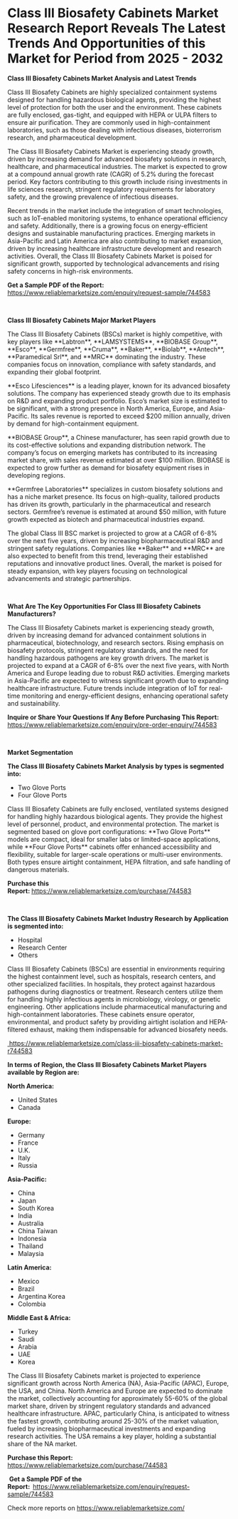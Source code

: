 <p><h1>Class III Biosafety Cabinets Market Research Report Reveals The Latest Trends And Opportunities of this Market for Period from 2025 - 2032</h1></p><p><strong>Class III Biosafety Cabinets Market Analysis and Latest Trends</strong></p>
<p><p>Class III Biosafety Cabinets are highly specialized containment systems designed for handling hazardous biological agents, providing the highest level of protection for both the user and the environment. These cabinets are fully enclosed, gas-tight, and equipped with HEPA or ULPA filters to ensure air purification. They are commonly used in high-containment laboratories, such as those dealing with infectious diseases, bioterrorism research, and pharmaceutical development.</p><p>The Class III Biosafety Cabinets Market is experiencing steady growth, driven by increasing demand for advanced biosafety solutions in research, healthcare, and pharmaceutical industries. The market is expected to grow at a compound annual growth rate (CAGR) of 5.2% during the forecast period. Key factors contributing to this growth include rising investments in life sciences research, stringent regulatory requirements for laboratory safety, and the growing prevalence of infectious diseases.</p><p>Recent trends in the market include the integration of smart technologies, such as IoT-enabled monitoring systems, to enhance operational efficiency and safety. Additionally, there is a growing focus on energy-efficient designs and sustainable manufacturing practices. Emerging markets in Asia-Pacific and Latin America are also contributing to market expansion, driven by increasing healthcare infrastructure development and research activities. Overall, the Class III Biosafety Cabinets Market is poised for significant growth, supported by technological advancements and rising safety concerns in high-risk environments.</p></p>
<p><strong>Get a Sample PDF of the Report:&nbsp;</strong> <a href="https://www.reliablemarketsize.com/enquiry/request-sample/744583?utm_campaign=2015&utm_medium=2&utm_source=Github&utm_content=ia&utm_term=20012025&utm_id=class-iii-biosafety-cabinets">https://www.reliablemarketsize.com/enquiry/request-sample/744583</a></p>
<p>&nbsp;</p>
<p><strong>Class III Biosafety Cabinets Major Market Players</strong></p>
<p><p>The Class III Biosafety Cabinets (BSCs) market is highly competitive, with key players like **Labtron**, **LAMSYSTEMS**, **BIOBASE Group**, **Esco**, **Germfree**, **Cruma**, **Baker**, **Biolab**, **Antech**, **Paramedical Srl**, and **MRC** dominating the industry. These companies focus on innovation, compliance with safety standards, and expanding their global footprint.</p><p>**Esco Lifesciences** is a leading player, known for its advanced biosafety solutions. The company has experienced steady growth due to its emphasis on R&D and expanding product portfolio. Esco’s market size is estimated to be significant, with a strong presence in North America, Europe, and Asia-Pacific. Its sales revenue is reported to exceed $200 million annually, driven by demand for high-containment equipment.</p><p>**BIOBASE Group**, a Chinese manufacturer, has seen rapid growth due to its cost-effective solutions and expanding distribution network. The company’s focus on emerging markets has contributed to its increasing market share, with sales revenue estimated at over $100 million. BIOBASE is expected to grow further as demand for biosafety equipment rises in developing regions.</p><p>**Germfree Laboratories** specializes in custom biosafety solutions and has a niche market presence. Its focus on high-quality, tailored products has driven its growth, particularly in the pharmaceutical and research sectors. Germfree’s revenue is estimated at around $50 million, with future growth expected as biotech and pharmaceutical industries expand.</p><p>The global Class III BSC market is projected to grow at a CAGR of 6-8% over the next five years, driven by increasing biopharmaceutical R&D and stringent safety regulations. Companies like **Baker** and **MRC** are also expected to benefit from this trend, leveraging their established reputations and innovative product lines. Overall, the market is poised for steady expansion, with key players focusing on technological advancements and strategic partnerships.</p></p>
<p>&nbsp;</p>
<p><strong>What Are The Key Opportunities For Class III Biosafety Cabinets Manufacturers?</strong></p>
<p><p>The Class III Biosafety Cabinets market is experiencing steady growth, driven by increasing demand for advanced containment solutions in pharmaceutical, biotechnology, and research sectors. Rising emphasis on biosafety protocols, stringent regulatory standards, and the need for handling hazardous pathogens are key growth drivers. The market is projected to expand at a CAGR of 6-8% over the next five years, with North America and Europe leading due to robust R&D activities. Emerging markets in Asia-Pacific are expected to witness significant growth due to expanding healthcare infrastructure. Future trends include integration of IoT for real-time monitoring and energy-efficient designs, enhancing operational safety and sustainability.</p></p>
<p><strong>Inquire or Share Your Questions If Any Before Purchasing This Report:</strong> <a href="https://www.reliablemarketsize.com/enquiry/pre-order-enquiry/744583?utm_campaign=2015&utm_medium=2&utm_source=Github&utm_content=ia&utm_term=20012025&utm_id=class-iii-biosafety-cabinets">https://www.reliablemarketsize.com/enquiry/pre-order-enquiry/744583</a></p>
<p>&nbsp;</p>
<p><strong>Market Segmentation</strong></p>
<p><strong>The Class III Biosafety Cabinets Market Analysis by types is segmented into:</strong></p>
<p><ul><li>Two Glove Ports</li><li>Four Glove Ports</li></ul></p>
<p><p>Class III Biosafety Cabinets are fully enclosed, ventilated systems designed for handling highly hazardous biological agents. They provide the highest level of personnel, product, and environmental protection. The market is segmented based on glove port configurations: **Two Glove Ports** models are compact, ideal for smaller labs or limited-space applications, while **Four Glove Ports** cabinets offer enhanced accessibility and flexibility, suitable for larger-scale operations or multi-user environments. Both types ensure airtight containment, HEPA filtration, and safe handling of dangerous materials.</p></p>
<p><strong>Purchase this Report:&nbsp;</strong><a href="https://www.reliablemarketsize.com/purchase/744583?utm_campaign=2015&utm_medium=2&utm_source=Github&utm_content=ia&utm_term=20012025&utm_id=class-iii-biosafety-cabinets">https://www.reliablemarketsize.com/purchase/744583</a></p>
<p>&nbsp;</p>
<p><strong>The Class III Biosafety Cabinets Market Industry Research by Application is segmented into:</strong></p>
<p><ul><li>Hospital</li><li>Research Center</li><li>Others</li></ul></p>
<p><p>Class III Biosafety Cabinets (BSCs) are essential in environments requiring the highest containment level, such as hospitals, research centers, and other specialized facilities. In hospitals, they protect against hazardous pathogens during diagnostics or treatment. Research centers utilize them for handling highly infectious agents in microbiology, virology, or genetic engineering. Other applications include pharmaceutical manufacturing and high-containment laboratories. These cabinets ensure operator, environmental, and product safety by providing airtight isolation and HEPA-filtered exhaust, making them indispensable for advanced biosafety needs.</p></p>
<p><a href="https://www.reliablemarketsize.com/class-iii-biosafety-cabinets-market-r744583?utm_campaign=2015&utm_medium=2&utm_source=Github&utm_content=ia&utm_term=20012025&utm_id=class-iii-biosafety-cabinets">&nbsp;https://www.reliablemarketsize.com/class-iii-biosafety-cabinets-market-r744583</a></p>
<p><strong>In terms of Region, the Class III Biosafety Cabinets Market Players available by Region are:</strong></p>
<p>
    <p> <strong> North America: </strong>
        <ul>
            <li>United States</li>
            <li>Canada</li>
        </ul>
        </p> 
    <p> <strong> Europe: </strong>
        <ul>
            <li>Germany</li>
            <li>France</li>
            <li>U.K.</li>
            <li>Italy</li>
            <li>Russia</li>
        </ul>
        </p> 
    <p> <strong> Asia-Pacific: </strong>
        <ul>
            <li>China</li>
            <li>Japan</li>
            <li>South Korea</li>
            <li>India</li>
            <li>Australia</li>
            <li>China Taiwan</li>
            <li>Indonesia</li>
            <li>Thailand</li>
            <li>Malaysia</li>
        </ul>
        </p> 
    <p> <strong> Latin America: </strong>
        <ul>
            <li>Mexico</li>
            <li>Brazil</li>
            <li>Argentina Korea</li>
            <li>Colombia</li>
        </ul>
        </p> 
    <p> <strong> Middle East & Africa: </strong>
        <ul>
            <li>Turkey</li>
            <li>Saudi</li>
            <li>Arabia</li>
            <li>UAE</li>
            <li>Korea</li>
        </ul>
    </p>
    </p>
<p><p>The Class III Biosafety Cabinets market is projected to experience significant growth across North America (NA), Asia-Pacific (APAC), Europe, the USA, and China. North America and Europe are expected to dominate the market, collectively accounting for approximately 55-60% of the global market share, driven by stringent regulatory standards and advanced healthcare infrastructure. APAC, particularly China, is anticipated to witness the fastest growth, contributing around 25-30% of the market valuation, fueled by increasing biopharmaceutical investments and expanding research activities. The USA remains a key player, holding a substantial share of the NA market.</p></p>
<p><strong>Purchase this Report: </strong><a href="https://www.reliablemarketsize.com/purchase/744583?utm_campaign=2015&utm_medium=2&utm_source=Github&utm_content=ia&utm_term=20012025&utm_id=class-iii-biosafety-cabinets">https://www.reliablemarketsize.com/purchase/744583</a></p>
<p>&nbsp;<strong>Get a Sample PDF of the Report:&nbsp;&nbsp;</strong><a href="https://www.reliablemarketsize.com/enquiry/request-sample/744583?utm_campaign=2015&utm_medium=2&utm_source=Github&utm_content=ia&utm_term=20012025&utm_id=class-iii-biosafety-cabinets">https://www.reliablemarketsize.com/enquiry/request-sample/744583</a></p>
<p><strong></strong></p>
<p>Check more reports on <a href="https://www.reliablemarketsize.com/?utm_campaign=2015&utm_medium=2&utm_source=Github&utm_content=ia&utm_term=20012025&utm_id=class-iii-biosafety-cabinets">https://www.reliablemarketsize.com/</a></p>